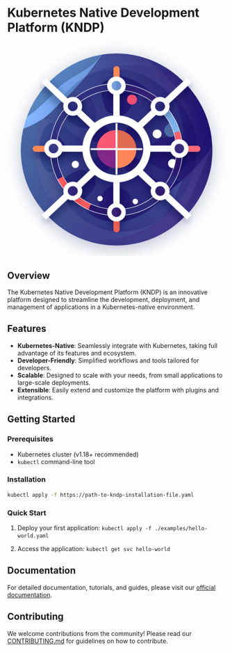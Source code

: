 # Kubernetes Native Development Platform (KNDP)

![KNDP Logo](./website/static/logo.png)

## Overview

The Kubernetes Native Development Platform (KNDP) is an innovative platform designed to streamline the development, deployment, and management of applications in a Kubernetes-native environment.

## Features

- **Kubernetes-Native**: Seamlessly integrate with Kubernetes, taking full advantage of its features and ecosystem.
- **Developer-Friendly**: Simplified workflows and tools tailored for developers.
- **Scalable**: Designed to scale with your needs, from small applications to large-scale deployments.
- **Extensible**: Easily extend and customize the platform with plugins and integrations.

## Getting Started

### Prerequisites

- Kubernetes cluster (v1.18+ recommended)
- `kubectl` command-line tool

### Installation

```bash
kubectl apply -f https://path-to-kndp-installation-file.yaml
```

### Quick Start

1. Deploy your first application:
    `kubectl apply -f ./examples/hello-world.yaml`

2. Access the application:
    `kubectl get svc hello-world`

## Documentation

For detailed documentation, tutorials, and guides, please visit our [official documentation](https://kndp.io/docs/introduction).

## Contributing

We welcome contributions from the community! Please read our [CONTRIBUTING.md](./CONTRIBUTING.md) for guidelines on how to contribute.

